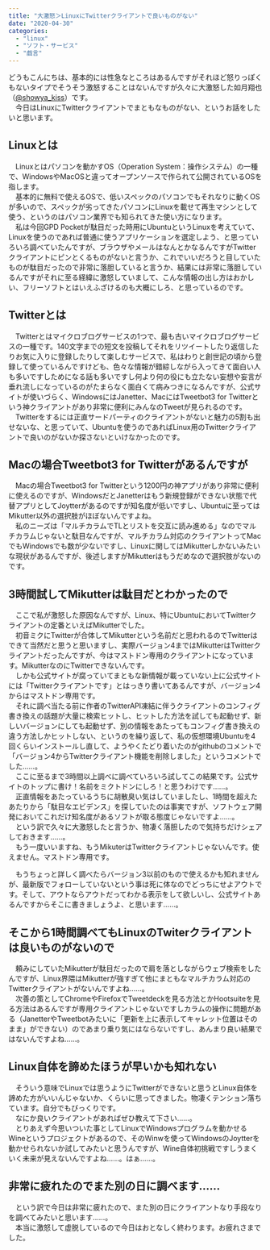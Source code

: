 ```yaml
---
title: "大激怒＞LinuxにTwitterクライアントで良いものがない"
date: "2020-04-30"
categories: 
  - "linux"
  - "ソフト・サービス"
  - "戯言"
---
```


どうもこんにちは、基本的には性急なところはあるんですがそれほど怒りっぽくもないタイプでそうそう激怒することはないんですが久々に大激怒した如月翔也（[@showya\_kiss](http://twitter.com/showya_kiss)）です。  
　今日はLinuxにTwitterクライアントでまともなものがない、というお話をしたいと思います。  

## Linuxとは

　Linuxとはパソコンを動かすOS（Operation System：操作システム）の一種で、WindowsやMacOSと違ってオープンソースで作られて公開されているOSを指します。  
　基本的に無料で使えるOSで、低いスペックのパソコンでもそれなりに動くOSが多いので、スペックが劣ってきたパソコンにLinuxを載せて再生マシンとして使う、というのはパソコン業界でも知られてきた使い方になります。  
　私は今回GPD Pocketが駄目だった時用にUbuntuというLinuxを考えていて、Linuxを使うのであれば普通に使うアプリケーションを選定しよう、と思っていろいろ調べていたんですが、ブラウザやメールはなんとかなるんですがTwitterクライアントにピンとくるものがないと言うか、これでいいだろうと目していたものが駄目だったので非常に落胆していると言うか、結果には非常に落胆しているんですがそれに至る経緯に激怒していまして、こんな情報の出し方はおかしい、フリーソフトとはいえふざけるのも大概にしろ、と思っているのです。  

## Twitterとは

　Twitterとはマイクロブログサービスの1つで、最も古いマイクロブログサービスの一種です。140文字までの短文を投稿してそれをリツイートしたり返信したりお気に入りに登録したりして楽しむサービスで、私はわりと創世記の頃から登録して使っているんですけども、色々な情報が錯綜しながら入ってきて面白い人も多いですしためになる話も多いですし何より何の役にも立たない妄想や妄言が垂れ流しになっているのがたまらなく面白くて病みつきになるんですが、公式サイトが使いづらく、WindowsにはJanetter、MacにはTweetbot3 for Twitterという神クライアントがあり非常に便利にみんなのTweetが見られるのです。  
　Twitterをするには正直サードパーティのクライアントがないと魅力の5割も出せないな、と思っていて、Ubuntuを使うのであればLinux用のTwitterクライアントで良いのがないか探さないといけなかったのです。  

## Macの場合Tweetbot3 for Twitterがあるんですが

　Macの場合Tweetbot3 for Twitterという1200円の神アプリがあり非常に便利に使えるのですが、WindowsだとJanetterはもう新規登録ができない状態で代替アプリとしてJoytterがあるのですが知名度が低いですし、Ubuntuに至ってはMikutter以外の選択肢がほぼないんですよね。  
　私のニーズは「マルチカラムでTLとリストを交互に読み進める」なのでマルチカラムじゃないと駄目なんですが、マルチカラム対応のクライアントってMacでもWindowsでも数が少ないですし、Linuxに関してはMikutterしかないみたいな現状があるんですが、後述しますがMikutterはもうだめなので選択肢がないのです。  

## 3時間試してMikutterは駄目だとわかったので

　ここで私が激怒した原因なんですが、Linux、特にUbuntuにおいてTwitterクライアントの定番といえばMikutterでした。  
　初音ミクにTwitterが合体してMikutterという名前だと思われるのでTwitterはできて当然だと思うと思いますし、実際バージョン4まではMikutterはTwitterクライアントだったんですが、今はマストドン専用のクライアントになっています。MikutterなのにTwitterできないんです。  
　しかも公式サイトが腐っていてまともな新情報が載っていない上に公式サイトには「Twitterクライアントです」とはっきり書いてあるんですが、バージョン4からはマストドン専用です。  
　それに調べ当たる前に作者のTwitterAPI凍結に伴うクライアントのコンフィグ書き換えの話題が大量に検索ヒットし、ヒットした方法を試しても起動せず、新しいバージョンにしても起動せず、別の情報をあたってもコンフィグ書き換えの違う方法しかヒットしない、というのを繰り返して、私の仮想環境Ubuntuを4回くらいインストールし直して、ようやくたどり着いたのがgithubのコメントで「バージョン4からTwitterクライアント機能を削除しました」というコメントでした……。  
　ここに至るまで3時間以上調べに調べていろいろ試してこの結果です。公式サイトのトップに書け！名前をミクトドンにしろ！と思うわけです……。  
　正直情報をあたっているうちに胡散臭い気はしていましたし、1時間を超えたあたりから「駄目なエビデンス」を探していたのは事実ですが、ソフトウェア開発においてこれだけ知名度があるソフトが取る態度じゃないですよ……。  
　という訳で久々に大激怒したと言うか、物凄く落胆したので気持ちだけシェアしておきます……。  
　もう一度いいますね、もうMikuterはTwitterクライアントじゃないんです。使えません。マストドン専用です。  
  
　もうちょっと詳しく調べたらバージョン3以前のもので使えるかも知れませんが、最新版でフォローしていないという事は死に体なのでどっちにせよアウトです。そして、アウトならアウトだってわかる表示をして欲しいし、公式サイトあるんですからそこに書きましょうよ、と思います……。  

## そこから1時間調べてもLinuxのTwiterクライアントは良いものがないので

　頼みにしていたMikutterが駄目だったので肩を落としながらウェブ検索をしたんですが、Linux界隈はMikutterが強すぎて他にまともなマルチカラム対応のTwitterクライアントがないんですよね……。  
　次善の策としてChromeやFirefoxでTweetdeckを見る方法とかHootsuiteを見る方法はあるんですが専用クライアントじゃないですしカラムの操作に問題がある（JanetterやTweetbotみたいに「更新を上に表示してキャレット位置はそのまま」ができない）のであまり乗り気にはならないですし、あんまり良い結果ではないんですよね……。  

## Linux自体を諦めたほうが早いかも知れない

　そういう意味でLinuxでは思うようにTwitterができないと思うとLinux自体を諦めた方がいいんじゃないか、くらいに思ってきました。物凄くテンション落ちています。自分でもびっくりです。  
　なにか良いクライアントがあればぜひ教えて下さい……。  
　とりあえず今思いついた事としてLinuxでWindowsプログラムを動かせるWineというプロジェクトがあるので、そのWinwを使ってWindowsのJoytterを動かせられないか試してみたいと思うんですが、Wine自体初挑戦ですしうまくいく未来が見えないんですよね……。はぁ……。  

## 非常に疲れたのでまた別の日に調べます……

　という訳で今日は非常に疲れたので、また別の日にクライアントなり手段なりを調べてみたいと思います……。  
　本当に激怒して虚脱しているので今日はおとなしく終わります。お疲れさまでした。

